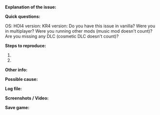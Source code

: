 <!--

Fill in the placeholders below. Delete any headings and placeholders that you do not fill in.
PLEASE CHECK IF THIS ISSUSE HAS BEEN REPORTED BEFORE!
Make sure your title explains the issue well.

If your issue is a CTD, please do the following things:
1. Only report if didn't have any other mods running
2. Have tried loading up the save at least one, it needs to crash repeatedly to be of any use to us.
3. Make sure you include the game logs, found in C:\Users\NAME\Documents\Paradox Interactive\Hearts of Iron IV\logs, as well as the save

-->

**Explanation of the issue:**


**Quick questions:**

OS:
HOI4 version:
KR4 version:
Do you have this issue in vanilla?
Were you in multiplayer?
Were you running other mods (music mod doesn't count)?
Are you missing any DLC (cosmetic DLC doesn't count)?

**Steps to reproduce:**

1.

2.

**Other info:**


**Possible cause:**


**Log file:**
<!-- If you have the log file: zip it before you drag & drop it here. Both error log and game log are usful to us.-->

**Screenshots / Video:**
<!-- Drag & drop screenshots here. You can use https://vid.me or https://youtube.com to upload video. -->

**Save game:**
<!-- Zip it before you drag & drop it here. -->

